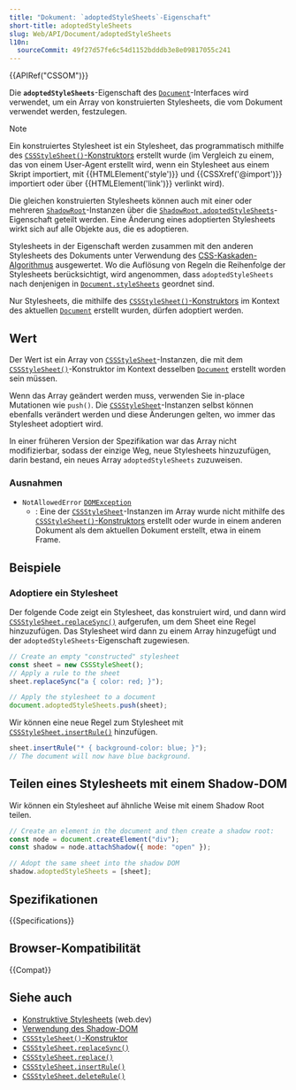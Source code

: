 ```yaml
---
title: "Dokument: `adoptedStyleSheets`-Eigenschaft"
short-title: adoptedStyleSheets
slug: Web/API/Document/adoptedStyleSheets
l10n:
  sourceCommit: 49f27d57fe6c54d1152bdddb3e8e09817055c241
---
```


{{APIRef("CSSOM")}}

Die **`adoptedStyleSheets`**-Eigenschaft des [`Document`](/de/docs/Web/API/Document)-Interfaces wird verwendet, um ein Array von konstruierten Stylesheets, die vom Dokument verwendet werden, festzulegen.

> [!NOTE]
> Ein konstruiertes Stylesheet ist ein Stylesheet, das programmatisch mithilfe des [`CSSStyleSheet()`-Konstruktors](/de/docs/Web/API/CSSStyleSheet/CSSStyleSheet) erstellt wurde (im Vergleich zu einem, das von einem User-Agent erstellt wird, wenn ein Stylesheet aus einem Skript importiert, mit {{HTMLElement('style')}} und {{CSSXref('@import')}} importiert oder über {{HTMLElement('link')}} verlinkt wird).

Die gleichen konstruierten Stylesheets können auch mit einer oder mehreren [`ShadowRoot`](/de/docs/Web/API/ShadowRoot)-Instanzen über die [`ShadowRoot.adoptedStyleSheets`](/de/docs/Web/API/ShadowRoot/adoptedStyleSheets)-Eigenschaft geteilt werden.
Eine Änderung eines adoptierten Stylesheets wirkt sich auf alle Objekte aus, die es adoptieren.

Stylesheets in der Eigenschaft werden zusammen mit den anderen Stylesheets des Dokuments unter Verwendung des [CSS-Kaskaden-Algorithmus](/de/docs/Web/CSS/CSS_cascade/Cascade) ausgewertet.
Wo die Auflösung von Regeln die Reihenfolge der Stylesheets berücksichtigt, wird angenommen, dass `adoptedStyleSheets` nach denjenigen in [`Document.styleSheets`](/de/docs/Web/API/Document/styleSheets) geordnet sind.

Nur Stylesheets, die mithilfe des [`CSSStyleSheet()`-Konstruktors](/de/docs/Web/API/CSSStyleSheet/CSSStyleSheet) im Kontext des aktuellen [`Document`](/de/docs/Web/API/Document) erstellt wurden, dürfen adoptiert werden.

## Wert

Der Wert ist ein Array von [`CSSStyleSheet`](/de/docs/Web/API/CSSStyleSheet)-Instanzen, die mit dem [`CSSStyleSheet()`](/de/docs/Web/API/CSSStyleSheet/CSSStyleSheet)-Konstruktor im Kontext desselben [`Document`](/de/docs/Web/API/Document) erstellt worden sein müssen.

Wenn das Array geändert werden muss, verwenden Sie in-place Mutationen wie `push()`. Die [`CSSStyleSheet`](/de/docs/Web/API/CSSStyleSheet)-Instanzen selbst können ebenfalls verändert werden und diese Änderungen gelten, wo immer das Stylesheet adoptiert wird.

In einer früheren Version der Spezifikation war das Array nicht modifizierbar, sodass der einzige Weg, neue Stylesheets hinzuzufügen, darin bestand, ein neues Array `adoptedStyleSheets` zuzuweisen.

### Ausnahmen

- `NotAllowedError` [`DOMException`](/de/docs/Web/API/DOMException)
  - : Eine der [`CSSStyleSheet`](/de/docs/Web/API/CSSStyleSheet)-Instanzen im Array wurde nicht mithilfe des [`CSSStyleSheet()`-Konstruktors](/de/docs/Web/API/CSSStyleSheet/CSSStyleSheet) erstellt oder wurde in einem anderen Dokument als dem aktuellen Dokument erstellt, etwa in einem Frame.

## Beispiele

### Adoptiere ein Stylesheet

Der folgende Code zeigt ein Stylesheet, das konstruiert wird, und dann wird [`CSSStyleSheet.replaceSync()`](/de/docs/Web/API/CSSStyleSheet/replaceSync) aufgerufen, um dem Sheet eine Regel hinzuzufügen.
Das Stylesheet wird dann zu einem Array hinzugefügt und der `adoptedStyleSheets`-Eigenschaft zugewiesen.

```js
// Create an empty "constructed" stylesheet
const sheet = new CSSStyleSheet();
// Apply a rule to the sheet
sheet.replaceSync("a { color: red; }");

// Apply the stylesheet to a document
document.adoptedStyleSheets.push(sheet);
```

Wir können eine neue Regel zum Stylesheet mit [`CSSStyleSheet.insertRule()`](/de/docs/Web/API/CSSStyleSheet/insertRule) hinzufügen.

```js
sheet.insertRule("* { background-color: blue; }");
// The document will now have blue background.
```

## Teilen eines Stylesheets mit einem Shadow-DOM

Wir können ein Stylesheet auf ähnliche Weise mit einem Shadow Root teilen.

```js
// Create an element in the document and then create a shadow root:
const node = document.createElement("div");
const shadow = node.attachShadow({ mode: "open" });

// Adopt the same sheet into the shadow DOM
shadow.adoptedStyleSheets = [sheet];
```

## Spezifikationen

{{Specifications}}

## Browser-Kompatibilität

{{Compat}}

## Siehe auch

- [Konstruktive Stylesheets](https://web.dev/articles/constructable-stylesheets) (web.dev)
- [Verwendung des Shadow-DOM](/de/docs/Web/API/Web_components/Using_shadow_DOM)
- [`CSSStyleSheet()`-Konstruktor](/de/docs/Web/API/CSSStyleSheet/CSSStyleSheet)
- [`CSSStyleSheet.replaceSync()`](/de/docs/Web/API/CSSStyleSheet/replaceSync)
- [`CSSStyleSheet.replace()`](/de/docs/Web/API/CSSStyleSheet/replace)
- [`CSSStyleSheet.insertRule()`](/de/docs/Web/API/CSSStyleSheet/insertRule)
- [`CSSStyleSheet.deleteRule()`](/de/docs/Web/API/CSSStyleSheet/deleteRule)
